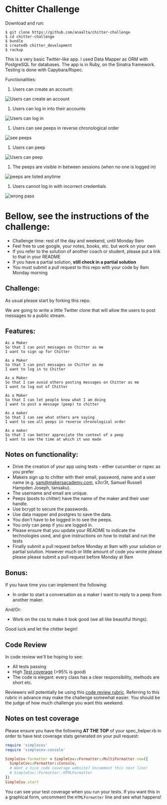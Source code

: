 # Chitter Challenge

Download and run:

```
$ git clone https://github.com/anaalta/chitter-challenge
$ cd chitter-challenge
$ bundle
$ createdb chitter_development
$ rackup
```

This is a very basic Twitter-like app. I used Data Mapper as ORM with PostgreSQL for databases. The app is in Ruby, on the Sinatra framework. Testing is done with Capybara/Rspec.

Functionalities:

1. Users can create an account:

![Users can create an account](https://github.com/anaalta/chitter-challenge/blob/master/screenshots/create_account.png)

1. Users can log in into their accounts

![Users can log in](https://github.com/anaalta/chitter-challenge/blob/master/screenshots/log_in.png)

1. Users can see peeps in reverse chronological order

![see peeps](https://github.com/anaalta/chitter-challenge/blob/master/screenshots/peeps_in_reverse_order.png)

1. Users can peep

![Users can peep](https://github.com/anaalta/chitter-challenge/blob/master/screenshots/peep.png)

1. The peeps are visible in between sessions (when no one is logged in)

![peeps are listed anytime](https://github.com/anaalta/chitter-challenge/blob/master/screenshots/see%20peeps%20even%20after%20logout.png)

1. Users cannot log in with incorrect credentials

![wrong pass](https://github.com/anaalta/chitter-challenge/blob/master/screenshots/wrong%20password%20.png)

# Bellow, see the instructions of the challenge:

- Challenge time: rest of the day and weekend, until Monday 9am
- Feel free to use google, your notes, books, etc. but work on your own
- If you refer to the solution of another coach or student, please put a link to that in your README
- If you have a partial solution, **still check in a partial solution**
- You must submit a pull request to this repo with your code by 9am Monday morning

## Challenge:

As usual please start by forking this repo.

We are going to write a little Twitter clone that will allow the users to post messages to a public stream.

## Features:

```
As a Maker
So that I can post messages on Chitter as me
I want to sign up for Chitter

As a Maker
So that I can post messages on Chitter as me
I want to log in to Chitter

As a Maker
So that I can avoid others posting messages on Chitter as me
I want to log out of Chitter

As a Maker
So that I can let people know what I am doing  
I want to post a message (peep) to chitter

As a maker
So that I can see what others are saying  
I want to see all peeps in reverse chronological order

As a maker
So that I can better appreciate the context of a peep
I want to see the time at which it was made
```

## Notes on functionality:

- Drive the creation of your app using tests - either cucumber or rspec as you prefer
- Makers sign up to chitter with their email, password, name and a user name (e.g. sam@makersacademy.com, s3cr3t, Samuel Russell Hampden Joseph, tansaku).
- The username and email are unique.
- Peeps (posts to chitter) have the name of the maker and their user handle.
- Use bcrypt to secure the passwords.
- Use data mapper and postgres to save the data.
- You don't have to be logged in to see the peeps.
- You only can peep if you are logged in.
- Please ensure that you update your README to indicate the technologies used, and give instructions on how to install and run the tests
- Finally submit a pull request before Monday at 9am with your solution or partial solution. However much or little amount of code you wrote please please please submit a pull request before Monday at 9am

## Bonus:

If you have time you can implement the following:

- In order to start a conversation as a maker I want to reply to a peep from another maker.

And/Or:

- Work on the css to make it look good (we all like beautiful things).

Good luck and let the chitter begin!

## Code Review

In code review we'll be hoping to see:

- All tests passing
- High [Test coverage](https://github.com/makersacademy/course/blob/master/pills/test_coverage.md) (>95% is good)
- The code is elegant: every class has a clear responsibility, methods are short etc.

Reviewers will potentially be using this [code review rubric](docs/review.md). Referring to this rubric in advance may make the challenge somewhat easier. You should be the judge of how much challenge you want this weekend.

## Notes on test coverage

Please ensure you have the following **AT THE TOP** of your spec_helper.rb in order to have test coverage stats generated on your pull request:

```ruby
require 'simplecov'
require 'simplecov-console'

SimpleCov.formatter = SimpleCov::Formatter::MultiFormatter.new([
  SimpleCov::Formatter::Console,
  # Want a nice code coverage website? Uncomment this next line!
  # SimpleCov::Formatter::HTMLFormatter
])
SimpleCov.start
```

You can see your test coverage when you run your tests. If you want this in a graphical form, uncomment the `HTMLFormatter` line and see what happens!
